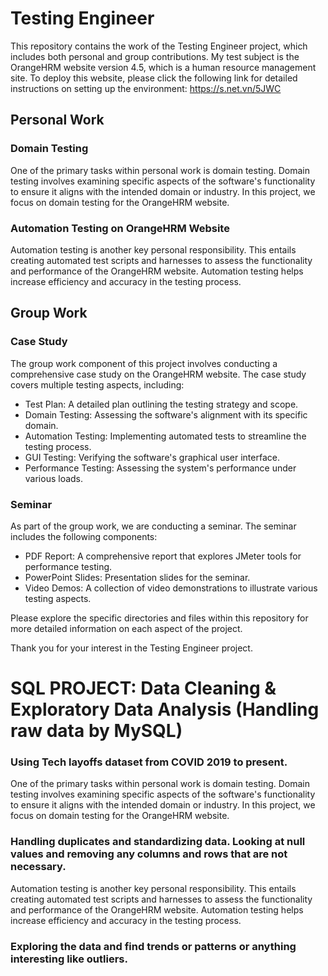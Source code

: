 # Testing Engineer

This repository contains the work of the Testing Engineer project, which includes both personal and group contributions. My test subject is the OrangeHRM website version 4.5, which is a human resource management site. To deploy this website, please click the following link for detailed instructions on setting up the environment: https://s.net.vn/5JWC

## Personal Work

### Domain Testing
One of the primary tasks within personal work is domain testing. Domain testing involves examining specific aspects of the software's functionality to ensure it aligns with the intended domain or industry. In this project, we focus on domain testing for the OrangeHRM website.

### Automation Testing on OrangeHRM Website
Automation testing is another key personal responsibility. This entails creating automated test scripts and harnesses to assess the functionality and performance of the OrangeHRM website. Automation testing helps increase efficiency and accuracy in the testing process.

## Group Work

### Case Study
The group work component of this project involves conducting a comprehensive case study on the OrangeHRM website. The case study covers multiple testing aspects, including:

- Test Plan: A detailed plan outlining the testing strategy and scope.
- Domain Testing: Assessing the software's alignment with its specific domain.
- Automation Testing: Implementing automated tests to streamline the testing process.
- GUI Testing: Verifying the software's graphical user interface.
- Performance Testing: Assessing the system's performance under various loads.

### Seminar
As part of the group work, we are conducting a seminar. The seminar includes the following components:

- PDF Report: A comprehensive report that explores JMeter tools for performance testing.
- PowerPoint Slides: Presentation slides for the seminar.
- Video Demos: A collection of video demonstrations to illustrate various testing aspects.

Please explore the specific directories and files within this repository for more detailed information on each aspect of the project.

Thank you for your interest in the Testing Engineer project.

# SQL PROJECT: Data Cleaning & Exploratory Data Analysis (Handling raw data by MySQL)
### Using Tech layoffs dataset from COVID 2019 to present.
One of the primary tasks within personal work is domain testing. Domain testing involves examining specific aspects of the software's functionality to ensure it aligns with the intended domain or industry. In this project, we focus on domain testing for the OrangeHRM website.
### Handling duplicates and standardizing data. Looking at null values and removing any columns and rows that are not necessary.
Automation testing is another key personal responsibility. This entails creating automated test scripts and harnesses to assess the functionality and performance of the OrangeHRM website. Automation testing helps increase efficiency and accuracy in the testing process.
### Exploring the data and find trends or patterns or anything interesting like outliers.
